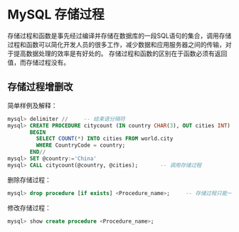 # MySQL 存储过程

存储过程和函数是事先经过编译并存储在数据库的一段SQL语句的集合，调用存储过程和函数可以简化开发人员的很多工作，减少数据和应用服务器之间的传输，对于提高数据处理的效率是有好处的。
存储过程和函数的区别在于函数必须有返回值，而存储过程没有。

## 存储过程增删改

简单样例及解释：

```sql
mysql> delimiter //		-- 结束语分隔符
mysql> CREATE PROCEDURE citycount (IN country CHAR(3), OUT cities INT)		-- in：输入值，需要调用方传入值，out：表示作为输出值，即返回值，inout：既可以当做输出值又可以当做输入值
       BEGIN
         SELECT COUNT(*) INTO cities FROM world.city
         WHERE CountryCode = country;
       END//
mysql> SET @country:='China'
mysql> CALL citycount(@country, @cities);		-- 调用存储过程
```

删除存储过程：

```sql
mysql> drop procedure [if exists] <Procedure_name>;		-- 存储过程只能一个个删除，不能批量删除
```

修改存储过程：

```sql
mysql> show create procedure <Procedure_name>;
```





